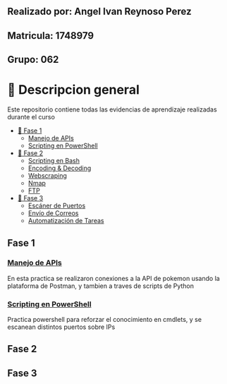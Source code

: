 ## Realizado por: Angel Ivan Reynoso Perez
## Matricula: 1748979
## Grupo: 062

# 📔 Descripcion general

Este repositorio contiene todas las evidencias de aprendizaje realizadas durante el curso

- [📔 Fase 1]()
	- [Manejo de APIs](./Manejo_de_APIs/README.md)
	- [Scripting en PowerShell](./scripting_powershell/README.md)
- [📔 Fase 2]()
	- [Scripting en Bash](./scripting_bash/README.md)
    - [Encoding & Decoding](./encoding_decoding/README.md)
    - [Webscraping](./webscraping/README.md)
    - [Nmap](./nmap/README.md)
    - [FTP](./FTP/README.md)
- [📔 Fase 3]()
	- [Escáner de Puertos](./escaner_de_puertos/README.md)
    - [Envío de Correos](./envio_de_correos/README.md)
    - [Automatización de Tareas](./automatizacion_tareas/README.md)


## Fase 1
### [Manejo de APIs](./Manejo_de_APIs/README.md)
En esta practica se realizaron conexiones a la API de pokemon usando la plataforma de Postman, y tambien a traves de scripts de Python

### [Scripting en PowerShell](./scripting_powershell/README.md)
Practica powershell para reforzar el conocimiento en cmdlets, y se escanean distintos puertos sobre IPs

## Fase 2

## Fase 3

